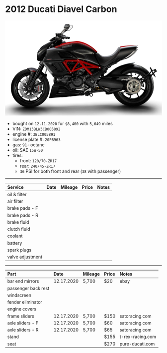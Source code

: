 # 2012 Ducati Diavel Carbon

![](pictures/pic.png)

- bought on `12.11.2020` for `$8,400` with `5,649` miles
- VIN: `ZDM13BLW3CB005892`
- engine #: `3BLC005891`
- license plate #: `20P8963`
- gas: `91+` octane
- oil: SAE `15W-50`
- tires:
  - front: `120/70-ZR17`
  - rear: `240/45-ZR17`
  - `36` PSI for both front and rear (`38` with passenger)

*****

| Service              | Date            | Mileage         | Price           | Notes            |
| :------------------- | :-------------- | :-------------- | :-------------- | :--------------- |
| oil & filter         |                 |                 |                 |                  |
| air filter           |                 |                 |                 |                  |
| brake pads - F       |                 |                 |                 |                  |
| brake pads - R       |                 |                 |                 |                  |
| brake fluid          |                 |                 |                 |                  |
| clutch fluid         |                 |                 |                 |                  |
| coolant              |                 |                 |                 |                  |
| battery              |                 |                 |                 |                  |
| spark plugs          |                 |                 |                 |                  |
| valve adjustment     |                 |                 |                 |                  |

*****

| Part                 | Date            | Mileage         | Price           | Notes            |
| :------------------- | :-------------- | :-------------- | :-------------- | :--------------- |
| bar end mirrors      | 12.17.2020      | 5,700           | $20             | ebay             |
| passenger back rest  |                 |                 |                 |                  |
| windscreen           |                 |                 |                 |                  |
| fender eliminator    |                 |                 |                 |                  |
| engine covers        |                 |                 |                 |                  |
| frame sliders        | 12.17.2020      | 5,700           | $150            | satoracing.com   |
| axle sliders - F     | 12.17.2020      | 5,700           | $60             | satoracing.com   |
| axle sliders - R     | 12.17.2020      | 5,700           | $65             | satoracing.com   |
| stand                |                 |                 | $155            | t-rex-racing.com |
| seat                 |                 |                 | $270            | pure-ducati.com  |